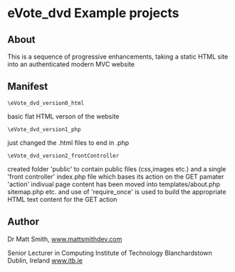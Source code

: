 eVote_dvd Example projects
===========================

About
-------------------------------------------------------
This is a sequence of progressive enhancements, taking a static HTML site
into an authenticated modern MVC website


Manifest
-------------------------------------------------------
```
\eVote_dvd_version0_html
```

basic flat HTML verson of the website

```
\eVote_dvd_version1_php
```

just changed the .html files to end in .php

```
\eVote_dvd_version2_frontController
```

created folder 'public' to contain public files (css,images etc.) 
and a single 'front controller' index.php file
which bases its action on the GET pamater 'action'
indivual page content has been moved into templates/about.php sitemap.php etc.
and use of 'require_once' is used to build the appropriate HTML text content for the GET action


Author
-------------------------------------------------------

Dr Matt Smith,
www.mattsmithdev.com

Senior Lecturer in Computing
Institute of Technology Blanchardstown
Dublin, Ireland
www.itb.ie
